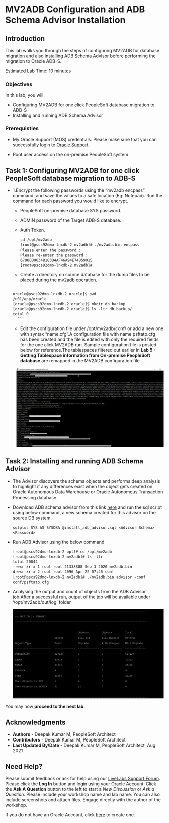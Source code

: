 #  MV2ADB Configuration and ADB Schema Advisor Installation

## Introduction
This lab walks you through the steps of configuring MV2ADB for database migration and also installing ADB Schema Advisor before performing the migration to Oracle ADB-S.

Estimated Lab Time: 10 minutes

### Objectives

In this lab, you will:
* Configuring MV2ADB for one click PeopleSoft database migration to ADB-S
* Installing and running ADB Schema Advisor


### Prerequisties
* My Oracle Support (MOS) credentials. Please make sure that you can successfully login to [Oracle Support](https://support.oracle.com).

* Root user access on the on-premise PeopleSoft system

## Task 1: Configuring MV2ADB for one click PeopleSoft database migration to ADB-S

* 1.Encrypt the following passwords using the “mv2adb encpass” command, and save the values to a safe location (Eg: Notepad). Run the command for each password you would like to encrypt.

    * PeopleSoft on-premise database SYS password.

    * ADMIN password of the Target ADB-S database.

    * Auth Token.

        ```
        cd /opt/mv2adb
        [root@pscs92dmo-lnxdb-2 mv2adb]# ./mv2adb.bin encpass
        Please enter the password :
        Please re-enter the password :
        67980D06348183D4AF46A94E74859015
        [root@pscs92dmo-lnxdb-2 mv2adb]#
        ```
     * Create a directory on source database for the dump files to be placed during the mv2adb operation.

        ```
      oracle@pscs92dmo-lnxdb-2 oracle]$ pwd
      /u01/app/oracle
      [oracle@pscs92dmo-lnxdb-2 oracle]$ mkdir db_backup
      [oracle@pscs92dmo-lnxdb-2 oracle]$ ls -ltr db_backup/
      total 0
        ```
     * Edit the configuration file under /opt/mv2adb/conf/ or add a new one with syntax “name.cfg”.A configuration file with name psftatp.cfg has been created and the file is edited with only the required fields for the one click MV2ADB run. Sample configuration file is posted  below for reference.The tablespaces filtered out earlier in **Lab 5 : Getting Tablespace information from On-premise PeopleSoft database** are remapped in the MV2ADB configuration file

     ![](./images/config_masked.png "")
     

## Task 2: Installing and running ADB Schema Advisor

* The Advisor discovers the schema objects and performs deep analysis to highlight if any differences exist when the object gets created on Oracle Autonomous Data Warehouse or Oracle Autonomous Transaction Processing database.

* Download ADB schema advisor from this link [here](https://support.oracle.com/epmos/faces/DocumentDisplay?id=2462677.1) and run the sql script using below command, a new schema created for this advisor on the source DB system.
   
     ```
     sqlplus SYS AS SYSDBA @install_adb_advisor.sql <Advisor Schema> <Password>

     ```
* Run ADB Advisor using the below command
    
     ```
     [root@pscs92dmo-lnxdb-2 opt]# cd /opt/mv2adb
     [root@pscs92dmo-lnxdb-2 mv2adb]# ls -ltr
     total 20844
     -rwxr-xr-x 1 root root 21338808 Sep 3 2020 mv2adb.bin
     drwxr-xr-x 2 root root 4096 Apr 22 07:45 conf
     [root@pscs92dmo-lnxdb-2 mv2adb]# ./mv2adb.bin advisor -conf conf/psftatp.cfg
     ```

* Analysing the output and count of objects from the ADB Advisor job.After a successful run, output of the job will be available under ‘/opt/mv2adb/out/log’ folder

    ![](./images/analyser_output.png "")




You may now **proceed to the next lab.**

## Acknowledgments
* **Authors** - Deepak Kumar M, PeopleSoft Architect
* **Contributors** - Deepak Kumar M, PeopleSoft Architect
* **Last Updated By/Date** - Deepak Kumar M, PeopleSoft Architect, Aug 2021



## Need Help?
Please submit feedback or ask for help using our [LiveLabs Support Forum](https://community.oracle.com/tech/developers/categories/Migrate%20SaaS%20to%20OCI). Please click the **Log In** button and login using your Oracle Account. Click the **Ask A Question** button to the left to start a *New Discussion* or *Ask a Question*.  Please include your workshop name and lab name.  You can also include screenshots and attach files.  Engage directly with the author of the workshop.

If you do not have an Oracle Account, click [here](https://profile.oracle.com/myprofile/account/create-account.jspx) to create one.




